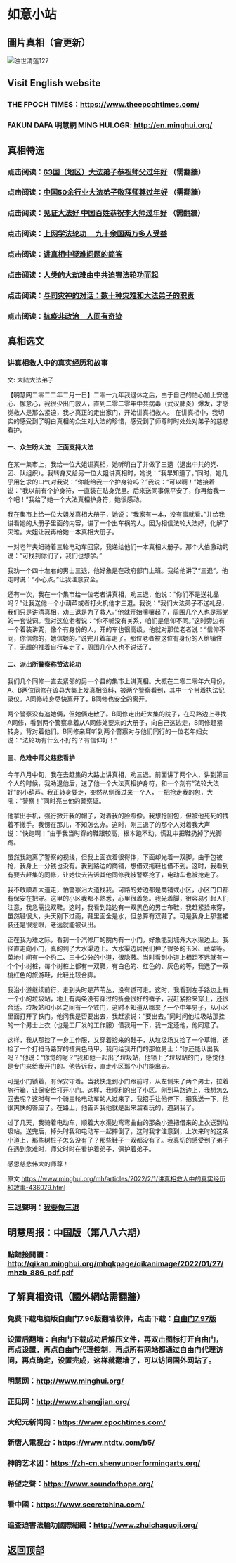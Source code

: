 # 如意小站

## 圖片真相（會更新）

![浊世清莲127](https://user-images.githubusercontent.com/79625284/151765527-5f47f36e-8d84-408b-b8f1-640ec3436fcd.jpg)

## Visit English website

### THE FPOCH TIMES：https://www.theepochtimes.com/

### FAKUN DAFA 明慧網 MING HUI.OGR: http://en.minghui.org/

## 真相特选

### 点击阅读：[63国（地区）大法弟子恭祝师父过年好](https://greetings.minghui.org/mh/articles/2022/2/1/63%E5%9B%BD%EF%BC%88%E5%9C%B0%E5%8C%BA%EF%BC%89%E5%A4%A7%E6%B3%95%E5%BC%9F%E5%AD%90%E6%81%AD%E7%A5%9D%E5%B8%88%E7%88%B6%E8%BF%87%E5%B9%B4%E5%A5%BD-438145.html?fbclid=IwAR3B4woqobiRdOiOoRZBs5JmreUPvSiukJ7ZzvPXlibkFyiS2kNMYXPwFbo) （需翻牆）

### 点击阅读：[中国50余行业大法弟子敬拜师尊过年好](https://greetings.minghui.org/mh/articles/2022/1/31/%E4%B8%AD%E5%9B%BD50%E4%BD%99%E8%A1%8C%E4%B8%9A%E5%A4%A7%E6%B3%95%E5%BC%9F%E5%AD%90%E6%95%AC%E6%8B%9C%E5%B8%88%E5%B0%8A%E8%BF%87%E5%B9%B4%E5%A5%BD-437915.html) （需翻牆）

### 点击阅读：[见证大法好 中国百姓恭祝李大师过年好](https://greetings.minghui.org/mh/articles/2022/1/29/%E8%A7%81%E8%AF%81%E5%A4%A7%E6%B3%95%E5%A5%BD-%E4%B8%AD%E5%9B%BD%E7%99%BE%E5%A7%93%E6%81%AD%E7%A5%9D%E6%9D%8E%E5%A4%A7%E5%B8%88%E8%BF%87%E5%B9%B4%E5%A5%BD-437838.html) （需翻牆）

### 点击阅读：[上网学法轮功 　九十余国两万多人受益](https://github.com/pinhe91/jcxw5/tree/main)

### 点击阅读：[讲真相中疑难问题的简答](https://github.com/pinhe91/jcxw3/tree/main)

### 点击阅读：[人类的大劫难由中共迫害法轮功而起](https://github.com/pinhe91/jcxw4/tree/main) 

### 点击阅读：[与司灾神的对话：数十种灾难和大法弟子的职责](https://github.com/pinhe91/jcxw1/tree/main) 

### 点击阅读：[抗疫非政治　人间有奇迹](https://github.com/pinhe91/jcxw2/tree/main) 

## 真相选文

### 讲真相救人中的真实经历和故事

文: 大陆大法弟子 

【明慧网二零二二年二月一日】二零一九年我退休之后，由于自己的怕心加上安逸心、懈怠心，我很少出门救人，直到二零二零年中共病毒（武汉肺炎）爆发，才感觉救人是那么紧迫，我才真正的走出家门，开始讲真相救人。
在讲真相中，我切实的感受到了明白真相的众生对大法的珍惜，感受到了师尊时时处处对弟子的慈悲看护。

#### 一、众生盼大法　正面支持大法

在某一集市上，我给一位大姐讲真相，她听明白了并做了三退（退出中共的党、团、队组织）。我转身又给另一位大姐讲真相时，她说：“我早知道了。”同时，她几乎用乞求的口气对我说：“你能给我一个护身符吗？”我说：“可以啊！”她接着说：“我以前有个护身符，一直装在贴身兜里。后来送同事保平安了，你再给我一个吧！”我给了她一个大法真相护身符，她很感动。

我在集市上给一位大姐发真相大册子，她说：“我家有一本，没有事就看。”并给我讲看她的大册子里面的内容，讲了一个出车祸的人，因为相信法轮大法好，化解了灾难。大姐让我再给她一本真相大册子。

一对老年夫妇骑着三轮电动车回家，我递给他们一本真相大册子。那个大伯激动的说：“可找到你们了，我们也想学。”

我劝一个四十左右的男士三退，他好象是在政府部门上班。我给他讲了“三退”，他走时说：“小心点。”让我注意安全。

还有一次，我在一个集市给一位老者讲真相，劝三退，他说：“你们不是送礼品吗？”让我送他一个小葫芦或者打火机他才三退。我说：“我们大法弟子不送礼品，我们只是讲清真相，劝三退是为了救人。”他就开始嚷嚷起了，周围几个人也是邪党的一套说词。我对这位老者说：“你不听没有关系，咱们是信仰不同。”这时旁边有一个着装讲究，像个有身份的人，开的车也很高级，他就对那位老者说：“信仰不同，你信你的，她信她的。”说完开着车走了。那位老者被这位有身份的人给镇住了，无趣的推着自行车走了，周围几个人也不说话了。

#### 二、派出所警察称赞法轮功

我们几个同修一直去紧邻的另一个县的集市上讲真相。大概在二零二零年六月份，A、B两位同修在该县大集上发真相资料，被两个警察看到，其中一个带着执法记录仪。A同修转身尽快离开了，B同修也安全的离开。

两个警察没有追她俩，但她俩走散了。B同修走出赶大集的院子，在马路边上寻找A同修，看到两个警察拿着从A同修处要来的大册子，向自己这边走，B同修赶紧转身，背对着他们。B同修亲耳听到两个警察对与他们同行的一位老年妇女说：“法轮功有什么不好的？有信仰好！”

#### 三、危难中师父慈悲看护

今年八月中旬，我在去赶集的大路上讲真相，劝三退。前面讲了两个人，讲到第三个人的时候，我劝退他后，送了他一个大法真相护身符，和一个刻有“法轮大法好”的小葫芦。我正转身要走，突然从侧面过来一个人，一把抢走我的包，大吼：“警察！”同时亮出他的警察证。

他拿出手机，强行掀开我的帽子，对着我的脸照像。我想抢回包，但被他死死的拽着不撒手。我愣在那儿，不知怎么办。这时，刚三退了的那个人对着我大声说：“快跑啊！”由于我当时穿的鞋跟较高，根本跑不动，慌乱中把鞋扔掉了光脚跑。

虽然我跑离了警察的视线，但我上面衣着很得体，下面却光着一双脚。由于包被抢，我身上一分钱也没有。我到路边的商铺，想借双拖鞋也借不到。这时，我看到有要去赶集的同修，让她快去告诉其他同修我被警察抢了，电动车也被抢走了。

我不敢顺着大道走，怕警察沿大道找我。可路的旁边都是商铺或小区，小区门口都有保安在把守。这里的小区我都不熟悉，心里很着急。我光着脚，很容易引起人们注意，我急需找双鞋。这时，我看到路边有一双黑色的男士布鞋，我赶紧捡来穿，虽然鞋很大，头天刚下过雨，鞋里面全是水，但总算有双鞋了。可是我身上那套裙装还是很惹眼，老远就能被认出。

正在我为难之际，看到一个汽修厂的院内有一小门，好象能到城外大水渠边上。我径直走向小门，真的到了大水渠边上。大水渠边居民们种了很多的玉米、蔬菜等。菜地中间有一个约二、三十公分的小道，很隐蔽。当时看到小道上相距不远就有一个个小树桩，每个树桩上都有一双鞋，有白色的、红色的、灰色的等，我选了一双桃红色的旅游鞋，此鞋比较合脚。

我沿小道继续前行，走到头时是芦苇丛，没有道可走。这时，我看到左手路边上有一个小的垃圾站，地上有两条没有穿过的折叠很好的裤子，我赶紧捡来穿上，还很合适。垃圾站和小区之间有一个铁门，这时不知道从哪来了一个中年男子，从小区里面打开了铁门。他问我是否要出去，我赶紧说：“要出去。”同时问他垃圾站那挂的一个男士上衣（也是工厂发的工作服）借我用一下，我一定还他，他同意了。

这样，我从那捡了一身工作服，又穿着捡来的鞋子，从垃圾场又捡了一个草帽，还捡了一个打扫马路穿的桔黄色马甲。我问给我开门的那位男士：“你还能认出我吗？”他说：“你觉的呢？”我和他一起出了垃圾站，他锁上了垃圾站的门，感觉他是专门来给我开门的。他告诉我，直走小区那个小门能出去。

可是小门锁着，有保安守着。当我快走到小门跟前时，从左侧来了两个男士，拉着旅行箱，让保安给打开小门。这样，我顺利的出了小区。刚到马路边上，我想怎么回去呢？这时有一个骑三轮电动车的人过来了，我招手让他停下，把我送一下，他很爽快的答应了。在路上，他告诉我他就是出来溜着玩的，遇到我了。

过了几天，我骑着电动车，顺着大水渠边弯弯曲曲的那条小道把借来的上衣送到垃圾站。送完后，掉头时我和电动车一起摔倒了，这时我才注意到，上次来时的这条小道上，那些树桩子怎么没有了？那些鞋子一双都没有了。我真切的感受到了弟子在遇到危难时，师父时时在看护着弟子，保护着弟子。

感恩慈悲伟大的师尊！

原文 https://www.minghui.org/mh/articles/2022/2/1/讲真相救人中的真实经历和故事-436079.html

### 三退聲明：[我要做三退](https://tuidang.epochtimes.com/)

## 明慧周报：中国版（第八八六期）

### 點鏈接閱讀：http://qikan.minghui.org/mhqkpage/qikanimage/2022/01/27/mhzb_886_pdf.pdf

## 了解真相资讯（國外網站需翻牆）

### 免费下载电脑版自由门7.96版翻墙软件，点击下载：[自由门7.97版](https://github.com/pinhe91/tuiguang/files/6839679/fg797r.zip)

### 设置后翻墙：自由门下载成功后解压文件，再双击图标打开自由门，再点设置，再点自由门代理控制，再点所有网站都通过自由门代理访问，再点确定，设置完成，这样就翻墙了，可以访问国外网站了。

### 明慧网：http://www.minghui.org/

### 正见网：http://www.zhengjian.org/

### 大纪元新闻网：https://www.epochtimes.com/

### 新唐人電視台：https://www.ntdtv.com/b5/

### 神韵艺术团：https://zh-cn.shenyunperformingarts.org/

### 希望之聲：https://www.soundofhope.org/

### 看中國：https://www.secretchina.com/

### 追查迫害法輪功國際組織：http://www.zhuichaguoji.org/

## [返回顶部](https://git.io/Js3EY)

